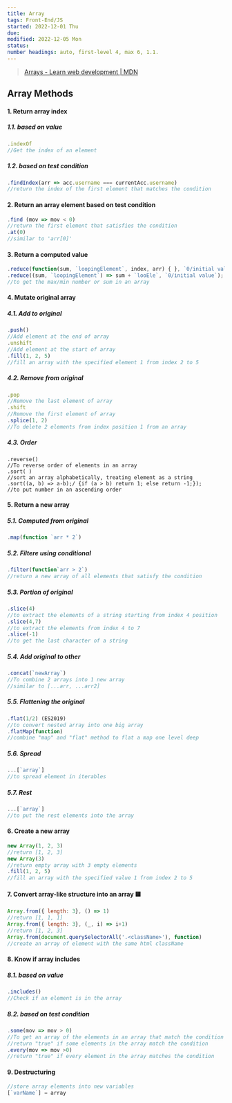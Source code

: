 ```yaml
---
title: Array
tags: Front-End/JS
started: 2022-12-01 Thu
due: 
modified: 2022-12-05 Mon
status: 
number headings: auto, first-level 4, max 6, 1.1.
---
```

>[Arrays - Learn web development | MDN](https://developer.mozilla.org/en-US/docs/Learn/JavaScript/First_steps/Arrays)
## Array Methods
#### 1. Return array index
##### 1.1. based on value

```js
.indexOf 
//Get the index of an element
```

##### 1.2. based on test condition

```js
.findIndex(arr => acc.username === currentAcc.username)
//return the index of the first element that matches the condition
```

#### 2. Return an array element based on test condition

```js
.find (mov => mov < 0) 
//return the first element that satisfies the condition
.at(0)
//similar to 'arr[0]'
```

#### 3. Return a computed value

```js
.reduce(function(sum, `loopingElement`, index, arr) { }, `0/initial value`) 
.reduce((sum, `loopingElement`) => sum + `looEle`, `0/initial value`); 
//to get the max/min number or sum in an array
```

#### 4. Mutate original array
##### 4.1. Add to original

```js
.push()
//Add element at the end of array
.unshift
//Add element at the start of array
.fill(1, 2, 5)  
//fill an array with the specified element 1 from index 2 to 5  
```

##### 4.2. Remove from original  

```js
.pop  
//Remove the last element of array  
.shift  
//Remove the first element of array  
.splice(1, 2)  
//To delete 2 elements from index position 1 from an array  
```

##### 4.3. Order

```JS
.reverse()  
//To reverse order of elements in an array  
.sort( )  
//sort an array alphabetically, treating element as a string  
.sort((a, b) => a-b);/ {if (a > b) return 1; else return -1;});  
//to put number in an ascending order  
```

#### 5. Return a new array  
##### 5.1. Computed from original  

```js
.map(function `arr * 2`)  
```

##### 5.2. Filtere using conditional  

```js
.filter(function`arr > 2`)  
//return a new array of all elements that satisfy the condition 
``` 

##### 5.3. Portion of original  

```js
.slice(4)  
//to extract the elements of a string starting from index 4 position  
.slice(4,7)  
//to extract the elements from index 4 to 7  
.slice(-1)  
//to get the last character of a string  
```

##### 5.4. Add original to other  

```js
.concat(`newArray`)  
//To combine 2 arrays into 1 new array  
//similar to [...arr, ...arr2]  
```

##### 5.5. Flattening the original  

```js
.flat(1/2) (ES2019)  
//to convert nested array into one big array  
.flatMap(function)  
//combine "map" and "flat" method to flat a map one level deep  
```

##### 5.6. Spread  

```js
...[`array`]  
//to spread element in iterables  
```

##### 5.7. Rest  

```js
...[`array`]  
//to put the rest elements into the array  
```

#### 6. Create a new array  

```js
new Array(1, 2, 3)  
//return [1, 2, 3]  
new Array(3)  
//return empty array with 3 empty elements  
.fill(1, 2, 5)  
//fill an array with the specified value 1 from index 2 to 5 
``` 

#### 7. Convert array-like structure into an array  🟨

```js
Array.from({ length: 3}, () => 1)  
//return [1, 1, 1]  
Array.from({ length: 3}, (_, i) => i+1)  
//return [1, 2, 3]  
Array.from(document.querySelectorAll('.<className>'), function)  
//create an array of element with the same html className 
```

#### 8. Know if array includes  
##### 8.1. based on value  

```js
.includes()  
//Check if an element is in the array 
``` 

##### 8.2. based on test condition  

```js
.some(mov => mov > 0)  
//To get an array of the elements in an array that match the condition  
//return "true" if some elements in the array match the condition  
.every(mov => mov >0)  
//return "true" if every element in the array matches the condition
```

#### 9. Destructuring  

```js
//store array elements into new variables  
[`varName`] = array  
```